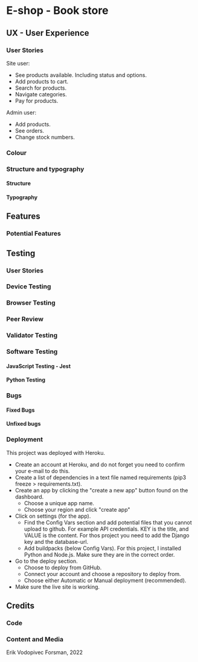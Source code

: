 # E-shop - Book store

## UX - User Experience
### User Stories
Site user:
- See products available. Including status and options.
- Add products to cart.
- Search for products.
- Navigate categories.
- Pay for products.

Admin user:
- Add products.
- See orders.
- Change stock numbers.

### Colour

### Structure and typography 

#### Structure

#### Typography

## Features

### Potential Features

## Testing

### User Stories

### Device Testing

### Browser Testing

### Peer Review

### Validator Testing

### Software Testing
#### JavaScript Testing - Jest

#### Python Testing

### Bugs
#### Fixed Bugs

#### Unfixed bugs

### Deployment
This project was deployed with Heroku.

- Create an account at Heroku, and do not forget you need to confirm your e-mail to do this.
- Create a list of dependencies in a text file named requirements (pip3 freeze > requirements.txt).
- Create an app by clicking the "create a new app" button found on the dashboard.
    - Choose a unique app name.
    - Choose your region and click "create app"
- Click on settings (for the app).
    - Find the Config Vars section and add potential files that you cannot upload to github. For example API credentials. KEY is the title, and VALUE is the content. For thos project you need to add the Django key and the database-url.
    - Add buildpacks (below Config Vars). For this project, I installed Python and Node.js. Make sure they are in the correct order.
- Go to the deploy section.
    - Choose to deploy from GitHub.
    - Connect your account and choose a repository to deploy from.
    - Choose either Automatic or Manual deployment (recommended).
- Make sure the live site is working.

## Credits
### Code

### Content and Media

Erik Vodopivec Forsman, 2022

